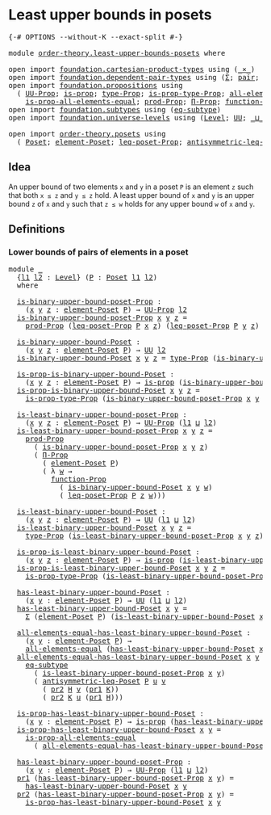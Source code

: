 # Least upper bounds in posets

<pre class="Agda"><a id="41" class="Symbol">{-#</a> <a id="45" class="Keyword">OPTIONS</a> <a id="53" class="Pragma">--without-K</a> <a id="65" class="Pragma">--exact-split</a> <a id="79" class="Symbol">#-}</a>

<a id="84" class="Keyword">module</a> <a id="91" href="order-theory.least-upper-bounds-posets.html" class="Module">order-theory.least-upper-bounds-posets</a> <a id="130" class="Keyword">where</a>

<a id="137" class="Keyword">open</a> <a id="142" class="Keyword">import</a> <a id="149" href="foundation.cartesian-product-types.html" class="Module">foundation.cartesian-product-types</a> <a id="184" class="Keyword">using</a> <a id="190" class="Symbol">(</a><a id="191" href="foundation-core.cartesian-product-types.html#577" class="Function Operator">_×_</a><a id="194" class="Symbol">)</a>
<a id="196" class="Keyword">open</a> <a id="201" class="Keyword">import</a> <a id="208" href="foundation.dependent-pair-types.html" class="Module">foundation.dependent-pair-types</a> <a id="240" class="Keyword">using</a> <a id="246" class="Symbol">(</a><a id="247" href="foundation-core.dependent-pair-types.html#502" class="Record">Σ</a><a id="248" class="Symbol">;</a> <a id="250" href="foundation-core.dependent-pair-types.html#575" class="InductiveConstructor">pair</a><a id="254" class="Symbol">;</a> <a id="256" href="foundation-core.dependent-pair-types.html#592" class="Field">pr1</a><a id="259" class="Symbol">;</a> <a id="261" href="foundation-core.dependent-pair-types.html#604" class="Field">pr2</a><a id="264" class="Symbol">)</a>
<a id="266" class="Keyword">open</a> <a id="271" class="Keyword">import</a> <a id="278" href="foundation.propositions.html" class="Module">foundation.propositions</a> <a id="302" class="Keyword">using</a>
  <a id="310" class="Symbol">(</a> <a id="312" href="foundation-core.propositions.html#1322" class="Function">UU-Prop</a><a id="319" class="Symbol">;</a> <a id="321" href="foundation-core.propositions.html#1246" class="Function">is-prop</a><a id="328" class="Symbol">;</a> <a id="330" href="foundation-core.propositions.html#1424" class="Function">type-Prop</a><a id="339" class="Symbol">;</a> <a id="341" href="foundation-core.propositions.html#1491" class="Function">is-prop-type-Prop</a><a id="358" class="Symbol">;</a> <a id="360" href="foundation-core.propositions.html#2135" class="Function">all-elements-equal</a><a id="378" class="Symbol">;</a>
    <a id="384" href="foundation-core.propositions.html#2335" class="Function">is-prop-all-elements-equal</a><a id="410" class="Symbol">;</a> <a id="412" href="foundation-core.propositions.html#5805" class="Function">prod-Prop</a><a id="421" class="Symbol">;</a> <a id="423" href="foundation.propositions.html#1941" class="Function">Π-Prop</a><a id="429" class="Symbol">;</a> <a id="431" href="foundation.propositions.html#3552" class="Function">function-Prop</a><a id="444" class="Symbol">)</a>
<a id="446" class="Keyword">open</a> <a id="451" class="Keyword">import</a> <a id="458" href="foundation.subtypes.html" class="Module">foundation.subtypes</a> <a id="478" class="Keyword">using</a> <a id="484" class="Symbol">(</a><a id="485" href="foundation-core.subtypes.html#3381" class="Function">eq-subtype</a><a id="495" class="Symbol">)</a>
<a id="497" class="Keyword">open</a> <a id="502" class="Keyword">import</a> <a id="509" href="foundation.universe-levels.html" class="Module">foundation.universe-levels</a> <a id="536" class="Keyword">using</a> <a id="542" class="Symbol">(</a><a id="543" href="Agda.Primitive.html#597" class="Postulate">Level</a><a id="548" class="Symbol">;</a> <a id="550" href="foundation-core.universe-levels.html#222" class="Primitive">UU</a><a id="552" class="Symbol">;</a> <a id="554" href="Agda.Primitive.html#810" class="Primitive Operator">_⊔_</a><a id="557" class="Symbol">)</a>

<a id="560" class="Keyword">open</a> <a id="565" class="Keyword">import</a> <a id="572" href="order-theory.posets.html" class="Module">order-theory.posets</a> <a id="592" class="Keyword">using</a>
  <a id="600" class="Symbol">(</a> <a id="602" href="order-theory.posets.html#731" class="Function">Poset</a><a id="607" class="Symbol">;</a> <a id="609" href="order-theory.posets.html#1145" class="Function">element-Poset</a><a id="622" class="Symbol">;</a> <a id="624" href="order-theory.posets.html#1194" class="Function">leq-poset-Prop</a><a id="638" class="Symbol">;</a> <a id="640" href="order-theory.posets.html#1983" class="Function">antisymmetric-leq-Poset</a><a id="663" class="Symbol">)</a>
</pre>
## Idea

An upper bound of two elements `x` and `y` in a poset `P` is an element `z` such that both `x ≤ z` and `y ≤ z` hold. A least upper bound of `x` and `y` is an upper bound `z` of `x` and `y` such that `z ≤ w` holds for any upper bound `w` of `x` and `y`.

## Definitions

### Lower bounds of pairs of elements in a poset

<pre class="Agda"><a id="1007" class="Keyword">module</a> <a id="1014" href="order-theory.least-upper-bounds-posets.html#1014" class="Module">_</a>
  <a id="1018" class="Symbol">{</a><a id="1019" href="order-theory.least-upper-bounds-posets.html#1019" class="Bound">l1</a> <a id="1022" href="order-theory.least-upper-bounds-posets.html#1022" class="Bound">l2</a> <a id="1025" class="Symbol">:</a> <a id="1027" href="Agda.Primitive.html#597" class="Postulate">Level</a><a id="1032" class="Symbol">}</a> <a id="1034" class="Symbol">(</a><a id="1035" href="order-theory.least-upper-bounds-posets.html#1035" class="Bound">P</a> <a id="1037" class="Symbol">:</a> <a id="1039" href="order-theory.posets.html#731" class="Function">Poset</a> <a id="1045" href="order-theory.least-upper-bounds-posets.html#1019" class="Bound">l1</a> <a id="1048" href="order-theory.least-upper-bounds-posets.html#1022" class="Bound">l2</a><a id="1050" class="Symbol">)</a>
  <a id="1054" class="Keyword">where</a>

  <a id="1063" href="order-theory.least-upper-bounds-posets.html#1063" class="Function">is-binary-upper-bound-poset-Prop</a> <a id="1096" class="Symbol">:</a>
    <a id="1102" class="Symbol">(</a><a id="1103" href="order-theory.least-upper-bounds-posets.html#1103" class="Bound">x</a> <a id="1105" href="order-theory.least-upper-bounds-posets.html#1105" class="Bound">y</a> <a id="1107" href="order-theory.least-upper-bounds-posets.html#1107" class="Bound">z</a> <a id="1109" class="Symbol">:</a> <a id="1111" href="order-theory.posets.html#1145" class="Function">element-Poset</a> <a id="1125" href="order-theory.least-upper-bounds-posets.html#1035" class="Bound">P</a><a id="1126" class="Symbol">)</a> <a id="1128" class="Symbol">→</a> <a id="1130" href="foundation-core.propositions.html#1322" class="Function">UU-Prop</a> <a id="1138" href="order-theory.least-upper-bounds-posets.html#1022" class="Bound">l2</a>
  <a id="1143" href="order-theory.least-upper-bounds-posets.html#1063" class="Function">is-binary-upper-bound-poset-Prop</a> <a id="1176" href="order-theory.least-upper-bounds-posets.html#1176" class="Bound">x</a> <a id="1178" href="order-theory.least-upper-bounds-posets.html#1178" class="Bound">y</a> <a id="1180" href="order-theory.least-upper-bounds-posets.html#1180" class="Bound">z</a> <a id="1182" class="Symbol">=</a>
    <a id="1188" href="foundation-core.propositions.html#5805" class="Function">prod-Prop</a> <a id="1198" class="Symbol">(</a><a id="1199" href="order-theory.posets.html#1194" class="Function">leq-poset-Prop</a> <a id="1214" href="order-theory.least-upper-bounds-posets.html#1035" class="Bound">P</a> <a id="1216" href="order-theory.least-upper-bounds-posets.html#1176" class="Bound">x</a> <a id="1218" href="order-theory.least-upper-bounds-posets.html#1180" class="Bound">z</a><a id="1219" class="Symbol">)</a> <a id="1221" class="Symbol">(</a><a id="1222" href="order-theory.posets.html#1194" class="Function">leq-poset-Prop</a> <a id="1237" href="order-theory.least-upper-bounds-posets.html#1035" class="Bound">P</a> <a id="1239" href="order-theory.least-upper-bounds-posets.html#1178" class="Bound">y</a> <a id="1241" href="order-theory.least-upper-bounds-posets.html#1180" class="Bound">z</a><a id="1242" class="Symbol">)</a>

  <a id="1247" href="order-theory.least-upper-bounds-posets.html#1247" class="Function">is-binary-upper-bound-Poset</a> <a id="1275" class="Symbol">:</a>
    <a id="1281" class="Symbol">(</a><a id="1282" href="order-theory.least-upper-bounds-posets.html#1282" class="Bound">x</a> <a id="1284" href="order-theory.least-upper-bounds-posets.html#1284" class="Bound">y</a> <a id="1286" href="order-theory.least-upper-bounds-posets.html#1286" class="Bound">z</a> <a id="1288" class="Symbol">:</a> <a id="1290" href="order-theory.posets.html#1145" class="Function">element-Poset</a> <a id="1304" href="order-theory.least-upper-bounds-posets.html#1035" class="Bound">P</a><a id="1305" class="Symbol">)</a> <a id="1307" class="Symbol">→</a> <a id="1309" href="foundation-core.universe-levels.html#222" class="Primitive">UU</a> <a id="1312" href="order-theory.least-upper-bounds-posets.html#1022" class="Bound">l2</a>
  <a id="1317" href="order-theory.least-upper-bounds-posets.html#1247" class="Function">is-binary-upper-bound-Poset</a> <a id="1345" href="order-theory.least-upper-bounds-posets.html#1345" class="Bound">x</a> <a id="1347" href="order-theory.least-upper-bounds-posets.html#1347" class="Bound">y</a> <a id="1349" href="order-theory.least-upper-bounds-posets.html#1349" class="Bound">z</a> <a id="1351" class="Symbol">=</a> <a id="1353" href="foundation-core.propositions.html#1424" class="Function">type-Prop</a> <a id="1363" class="Symbol">(</a><a id="1364" href="order-theory.least-upper-bounds-posets.html#1063" class="Function">is-binary-upper-bound-poset-Prop</a> <a id="1397" href="order-theory.least-upper-bounds-posets.html#1345" class="Bound">x</a> <a id="1399" href="order-theory.least-upper-bounds-posets.html#1347" class="Bound">y</a> <a id="1401" href="order-theory.least-upper-bounds-posets.html#1349" class="Bound">z</a><a id="1402" class="Symbol">)</a>

  <a id="1407" href="order-theory.least-upper-bounds-posets.html#1407" class="Function">is-prop-is-binary-upper-bound-Poset</a> <a id="1443" class="Symbol">:</a>
    <a id="1449" class="Symbol">(</a><a id="1450" href="order-theory.least-upper-bounds-posets.html#1450" class="Bound">x</a> <a id="1452" href="order-theory.least-upper-bounds-posets.html#1452" class="Bound">y</a> <a id="1454" href="order-theory.least-upper-bounds-posets.html#1454" class="Bound">z</a> <a id="1456" class="Symbol">:</a> <a id="1458" href="order-theory.posets.html#1145" class="Function">element-Poset</a> <a id="1472" href="order-theory.least-upper-bounds-posets.html#1035" class="Bound">P</a><a id="1473" class="Symbol">)</a> <a id="1475" class="Symbol">→</a> <a id="1477" href="foundation-core.propositions.html#1246" class="Function">is-prop</a> <a id="1485" class="Symbol">(</a><a id="1486" href="order-theory.least-upper-bounds-posets.html#1247" class="Function">is-binary-upper-bound-Poset</a> <a id="1514" href="order-theory.least-upper-bounds-posets.html#1450" class="Bound">x</a> <a id="1516" href="order-theory.least-upper-bounds-posets.html#1452" class="Bound">y</a> <a id="1518" href="order-theory.least-upper-bounds-posets.html#1454" class="Bound">z</a><a id="1519" class="Symbol">)</a>
  <a id="1523" href="order-theory.least-upper-bounds-posets.html#1407" class="Function">is-prop-is-binary-upper-bound-Poset</a> <a id="1559" href="order-theory.least-upper-bounds-posets.html#1559" class="Bound">x</a> <a id="1561" href="order-theory.least-upper-bounds-posets.html#1561" class="Bound">y</a> <a id="1563" href="order-theory.least-upper-bounds-posets.html#1563" class="Bound">z</a> <a id="1565" class="Symbol">=</a>
    <a id="1571" href="foundation-core.propositions.html#1491" class="Function">is-prop-type-Prop</a> <a id="1589" class="Symbol">(</a><a id="1590" href="order-theory.least-upper-bounds-posets.html#1063" class="Function">is-binary-upper-bound-poset-Prop</a> <a id="1623" href="order-theory.least-upper-bounds-posets.html#1559" class="Bound">x</a> <a id="1625" href="order-theory.least-upper-bounds-posets.html#1561" class="Bound">y</a> <a id="1627" href="order-theory.least-upper-bounds-posets.html#1563" class="Bound">z</a><a id="1628" class="Symbol">)</a>

  <a id="1633" href="order-theory.least-upper-bounds-posets.html#1633" class="Function">is-least-binary-upper-bound-poset-Prop</a> <a id="1672" class="Symbol">:</a>
    <a id="1678" class="Symbol">(</a><a id="1679" href="order-theory.least-upper-bounds-posets.html#1679" class="Bound">x</a> <a id="1681" href="order-theory.least-upper-bounds-posets.html#1681" class="Bound">y</a> <a id="1683" href="order-theory.least-upper-bounds-posets.html#1683" class="Bound">z</a> <a id="1685" class="Symbol">:</a> <a id="1687" href="order-theory.posets.html#1145" class="Function">element-Poset</a> <a id="1701" href="order-theory.least-upper-bounds-posets.html#1035" class="Bound">P</a><a id="1702" class="Symbol">)</a> <a id="1704" class="Symbol">→</a> <a id="1706" href="foundation-core.propositions.html#1322" class="Function">UU-Prop</a> <a id="1714" class="Symbol">(</a><a id="1715" href="order-theory.least-upper-bounds-posets.html#1019" class="Bound">l1</a> <a id="1718" href="Agda.Primitive.html#810" class="Primitive Operator">⊔</a> <a id="1720" href="order-theory.least-upper-bounds-posets.html#1022" class="Bound">l2</a><a id="1722" class="Symbol">)</a>
  <a id="1726" href="order-theory.least-upper-bounds-posets.html#1633" class="Function">is-least-binary-upper-bound-poset-Prop</a> <a id="1765" href="order-theory.least-upper-bounds-posets.html#1765" class="Bound">x</a> <a id="1767" href="order-theory.least-upper-bounds-posets.html#1767" class="Bound">y</a> <a id="1769" href="order-theory.least-upper-bounds-posets.html#1769" class="Bound">z</a> <a id="1771" class="Symbol">=</a>
    <a id="1777" href="foundation-core.propositions.html#5805" class="Function">prod-Prop</a>
      <a id="1793" class="Symbol">(</a> <a id="1795" href="order-theory.least-upper-bounds-posets.html#1063" class="Function">is-binary-upper-bound-poset-Prop</a> <a id="1828" href="order-theory.least-upper-bounds-posets.html#1765" class="Bound">x</a> <a id="1830" href="order-theory.least-upper-bounds-posets.html#1767" class="Bound">y</a> <a id="1832" href="order-theory.least-upper-bounds-posets.html#1769" class="Bound">z</a><a id="1833" class="Symbol">)</a>
      <a id="1841" class="Symbol">(</a> <a id="1843" href="foundation.propositions.html#1941" class="Function">Π-Prop</a>
        <a id="1858" class="Symbol">(</a> <a id="1860" href="order-theory.posets.html#1145" class="Function">element-Poset</a> <a id="1874" href="order-theory.least-upper-bounds-posets.html#1035" class="Bound">P</a><a id="1875" class="Symbol">)</a>
        <a id="1885" class="Symbol">(</a> <a id="1887" class="Symbol">λ</a> <a id="1889" href="order-theory.least-upper-bounds-posets.html#1889" class="Bound">w</a> <a id="1891" class="Symbol">→</a>
          <a id="1903" href="foundation.propositions.html#3552" class="Function">function-Prop</a>
            <a id="1929" class="Symbol">(</a> <a id="1931" href="order-theory.least-upper-bounds-posets.html#1247" class="Function">is-binary-upper-bound-Poset</a> <a id="1959" href="order-theory.least-upper-bounds-posets.html#1765" class="Bound">x</a> <a id="1961" href="order-theory.least-upper-bounds-posets.html#1767" class="Bound">y</a> <a id="1963" href="order-theory.least-upper-bounds-posets.html#1889" class="Bound">w</a><a id="1964" class="Symbol">)</a>
            <a id="1978" class="Symbol">(</a> <a id="1980" href="order-theory.posets.html#1194" class="Function">leq-poset-Prop</a> <a id="1995" href="order-theory.least-upper-bounds-posets.html#1035" class="Bound">P</a> <a id="1997" href="order-theory.least-upper-bounds-posets.html#1769" class="Bound">z</a> <a id="1999" href="order-theory.least-upper-bounds-posets.html#1889" class="Bound">w</a><a id="2000" class="Symbol">)))</a>

  <a id="2007" href="order-theory.least-upper-bounds-posets.html#2007" class="Function">is-least-binary-upper-bound-Poset</a> <a id="2041" class="Symbol">:</a>
    <a id="2047" class="Symbol">(</a><a id="2048" href="order-theory.least-upper-bounds-posets.html#2048" class="Bound">x</a> <a id="2050" href="order-theory.least-upper-bounds-posets.html#2050" class="Bound">y</a> <a id="2052" href="order-theory.least-upper-bounds-posets.html#2052" class="Bound">z</a> <a id="2054" class="Symbol">:</a> <a id="2056" href="order-theory.posets.html#1145" class="Function">element-Poset</a> <a id="2070" href="order-theory.least-upper-bounds-posets.html#1035" class="Bound">P</a><a id="2071" class="Symbol">)</a> <a id="2073" class="Symbol">→</a> <a id="2075" href="foundation-core.universe-levels.html#222" class="Primitive">UU</a> <a id="2078" class="Symbol">(</a><a id="2079" href="order-theory.least-upper-bounds-posets.html#1019" class="Bound">l1</a> <a id="2082" href="Agda.Primitive.html#810" class="Primitive Operator">⊔</a> <a id="2084" href="order-theory.least-upper-bounds-posets.html#1022" class="Bound">l2</a><a id="2086" class="Symbol">)</a>
  <a id="2090" href="order-theory.least-upper-bounds-posets.html#2007" class="Function">is-least-binary-upper-bound-Poset</a> <a id="2124" href="order-theory.least-upper-bounds-posets.html#2124" class="Bound">x</a> <a id="2126" href="order-theory.least-upper-bounds-posets.html#2126" class="Bound">y</a> <a id="2128" href="order-theory.least-upper-bounds-posets.html#2128" class="Bound">z</a> <a id="2130" class="Symbol">=</a>
    <a id="2136" href="foundation-core.propositions.html#1424" class="Function">type-Prop</a> <a id="2146" class="Symbol">(</a><a id="2147" href="order-theory.least-upper-bounds-posets.html#1633" class="Function">is-least-binary-upper-bound-poset-Prop</a> <a id="2186" href="order-theory.least-upper-bounds-posets.html#2124" class="Bound">x</a> <a id="2188" href="order-theory.least-upper-bounds-posets.html#2126" class="Bound">y</a> <a id="2190" href="order-theory.least-upper-bounds-posets.html#2128" class="Bound">z</a><a id="2191" class="Symbol">)</a>

  <a id="2196" href="order-theory.least-upper-bounds-posets.html#2196" class="Function">is-prop-is-least-binary-upper-bound-Poset</a> <a id="2238" class="Symbol">:</a>
    <a id="2244" class="Symbol">(</a><a id="2245" href="order-theory.least-upper-bounds-posets.html#2245" class="Bound">x</a> <a id="2247" href="order-theory.least-upper-bounds-posets.html#2247" class="Bound">y</a> <a id="2249" href="order-theory.least-upper-bounds-posets.html#2249" class="Bound">z</a> <a id="2251" class="Symbol">:</a> <a id="2253" href="order-theory.posets.html#1145" class="Function">element-Poset</a> <a id="2267" href="order-theory.least-upper-bounds-posets.html#1035" class="Bound">P</a><a id="2268" class="Symbol">)</a> <a id="2270" class="Symbol">→</a> <a id="2272" href="foundation-core.propositions.html#1246" class="Function">is-prop</a> <a id="2280" class="Symbol">(</a><a id="2281" href="order-theory.least-upper-bounds-posets.html#2007" class="Function">is-least-binary-upper-bound-Poset</a> <a id="2315" href="order-theory.least-upper-bounds-posets.html#2245" class="Bound">x</a> <a id="2317" href="order-theory.least-upper-bounds-posets.html#2247" class="Bound">y</a> <a id="2319" href="order-theory.least-upper-bounds-posets.html#2249" class="Bound">z</a><a id="2320" class="Symbol">)</a>
  <a id="2324" href="order-theory.least-upper-bounds-posets.html#2196" class="Function">is-prop-is-least-binary-upper-bound-Poset</a> <a id="2366" href="order-theory.least-upper-bounds-posets.html#2366" class="Bound">x</a> <a id="2368" href="order-theory.least-upper-bounds-posets.html#2368" class="Bound">y</a> <a id="2370" href="order-theory.least-upper-bounds-posets.html#2370" class="Bound">z</a> <a id="2372" class="Symbol">=</a>
    <a id="2378" href="foundation-core.propositions.html#1491" class="Function">is-prop-type-Prop</a> <a id="2396" class="Symbol">(</a><a id="2397" href="order-theory.least-upper-bounds-posets.html#1633" class="Function">is-least-binary-upper-bound-poset-Prop</a> <a id="2436" href="order-theory.least-upper-bounds-posets.html#2366" class="Bound">x</a> <a id="2438" href="order-theory.least-upper-bounds-posets.html#2368" class="Bound">y</a> <a id="2440" href="order-theory.least-upper-bounds-posets.html#2370" class="Bound">z</a><a id="2441" class="Symbol">)</a>

  <a id="2446" href="order-theory.least-upper-bounds-posets.html#2446" class="Function">has-least-binary-upper-bound-Poset</a> <a id="2481" class="Symbol">:</a>
    <a id="2487" class="Symbol">(</a><a id="2488" href="order-theory.least-upper-bounds-posets.html#2488" class="Bound">x</a> <a id="2490" href="order-theory.least-upper-bounds-posets.html#2490" class="Bound">y</a> <a id="2492" class="Symbol">:</a> <a id="2494" href="order-theory.posets.html#1145" class="Function">element-Poset</a> <a id="2508" href="order-theory.least-upper-bounds-posets.html#1035" class="Bound">P</a><a id="2509" class="Symbol">)</a> <a id="2511" class="Symbol">→</a> <a id="2513" href="foundation-core.universe-levels.html#222" class="Primitive">UU</a> <a id="2516" class="Symbol">(</a><a id="2517" href="order-theory.least-upper-bounds-posets.html#1019" class="Bound">l1</a> <a id="2520" href="Agda.Primitive.html#810" class="Primitive Operator">⊔</a> <a id="2522" href="order-theory.least-upper-bounds-posets.html#1022" class="Bound">l2</a><a id="2524" class="Symbol">)</a>
  <a id="2528" href="order-theory.least-upper-bounds-posets.html#2446" class="Function">has-least-binary-upper-bound-Poset</a> <a id="2563" href="order-theory.least-upper-bounds-posets.html#2563" class="Bound">x</a> <a id="2565" href="order-theory.least-upper-bounds-posets.html#2565" class="Bound">y</a> <a id="2567" class="Symbol">=</a>
    <a id="2573" href="foundation-core.dependent-pair-types.html#502" class="Record">Σ</a> <a id="2575" class="Symbol">(</a><a id="2576" href="order-theory.posets.html#1145" class="Function">element-Poset</a> <a id="2590" href="order-theory.least-upper-bounds-posets.html#1035" class="Bound">P</a><a id="2591" class="Symbol">)</a> <a id="2593" class="Symbol">(</a><a id="2594" href="order-theory.least-upper-bounds-posets.html#2007" class="Function">is-least-binary-upper-bound-Poset</a> <a id="2628" href="order-theory.least-upper-bounds-posets.html#2563" class="Bound">x</a> <a id="2630" href="order-theory.least-upper-bounds-posets.html#2565" class="Bound">y</a><a id="2631" class="Symbol">)</a>

  <a id="2636" href="order-theory.least-upper-bounds-posets.html#2636" class="Function">all-elements-equal-has-least-binary-upper-bound-Poset</a> <a id="2690" class="Symbol">:</a>
    <a id="2696" class="Symbol">(</a><a id="2697" href="order-theory.least-upper-bounds-posets.html#2697" class="Bound">x</a> <a id="2699" href="order-theory.least-upper-bounds-posets.html#2699" class="Bound">y</a> <a id="2701" class="Symbol">:</a> <a id="2703" href="order-theory.posets.html#1145" class="Function">element-Poset</a> <a id="2717" href="order-theory.least-upper-bounds-posets.html#1035" class="Bound">P</a><a id="2718" class="Symbol">)</a> <a id="2720" class="Symbol">→</a>
    <a id="2726" href="foundation-core.propositions.html#2135" class="Function">all-elements-equal</a> <a id="2745" class="Symbol">(</a><a id="2746" href="order-theory.least-upper-bounds-posets.html#2446" class="Function">has-least-binary-upper-bound-Poset</a> <a id="2781" href="order-theory.least-upper-bounds-posets.html#2697" class="Bound">x</a> <a id="2783" href="order-theory.least-upper-bounds-posets.html#2699" class="Bound">y</a><a id="2784" class="Symbol">)</a>
  <a id="2788" href="order-theory.least-upper-bounds-posets.html#2636" class="Function">all-elements-equal-has-least-binary-upper-bound-Poset</a> <a id="2842" href="order-theory.least-upper-bounds-posets.html#2842" class="Bound">x</a> <a id="2844" href="order-theory.least-upper-bounds-posets.html#2844" class="Bound">y</a> <a id="2846" class="Symbol">(</a><a id="2847" href="foundation-core.dependent-pair-types.html#575" class="InductiveConstructor">pair</a> <a id="2852" href="order-theory.least-upper-bounds-posets.html#2852" class="Bound">u</a> <a id="2854" href="order-theory.least-upper-bounds-posets.html#2854" class="Bound">H</a><a id="2855" class="Symbol">)</a> <a id="2857" class="Symbol">(</a><a id="2858" href="foundation-core.dependent-pair-types.html#575" class="InductiveConstructor">pair</a> <a id="2863" href="order-theory.least-upper-bounds-posets.html#2863" class="Bound">v</a> <a id="2865" href="order-theory.least-upper-bounds-posets.html#2865" class="Bound">K</a><a id="2866" class="Symbol">)</a> <a id="2868" class="Symbol">=</a>
    <a id="2874" href="foundation-core.subtypes.html#3381" class="Function">eq-subtype</a>
      <a id="2891" class="Symbol">(</a> <a id="2893" href="order-theory.least-upper-bounds-posets.html#1633" class="Function">is-least-binary-upper-bound-poset-Prop</a> <a id="2932" href="order-theory.least-upper-bounds-posets.html#2842" class="Bound">x</a> <a id="2934" href="order-theory.least-upper-bounds-posets.html#2844" class="Bound">y</a><a id="2935" class="Symbol">)</a>
      <a id="2943" class="Symbol">(</a> <a id="2945" href="order-theory.posets.html#1983" class="Function">antisymmetric-leq-Poset</a> <a id="2969" href="order-theory.least-upper-bounds-posets.html#1035" class="Bound">P</a> <a id="2971" href="order-theory.least-upper-bounds-posets.html#2852" class="Bound">u</a> <a id="2973" href="order-theory.least-upper-bounds-posets.html#2863" class="Bound">v</a>
        <a id="2983" class="Symbol">(</a> <a id="2985" href="foundation-core.dependent-pair-types.html#604" class="Field">pr2</a> <a id="2989" href="order-theory.least-upper-bounds-posets.html#2854" class="Bound">H</a> <a id="2991" href="order-theory.least-upper-bounds-posets.html#2863" class="Bound">v</a> <a id="2993" class="Symbol">(</a><a id="2994" href="foundation-core.dependent-pair-types.html#592" class="Field">pr1</a> <a id="2998" href="order-theory.least-upper-bounds-posets.html#2865" class="Bound">K</a><a id="2999" class="Symbol">))</a>
        <a id="3010" class="Symbol">(</a> <a id="3012" href="foundation-core.dependent-pair-types.html#604" class="Field">pr2</a> <a id="3016" href="order-theory.least-upper-bounds-posets.html#2865" class="Bound">K</a> <a id="3018" href="order-theory.least-upper-bounds-posets.html#2852" class="Bound">u</a> <a id="3020" class="Symbol">(</a><a id="3021" href="foundation-core.dependent-pair-types.html#592" class="Field">pr1</a> <a id="3025" href="order-theory.least-upper-bounds-posets.html#2854" class="Bound">H</a><a id="3026" class="Symbol">)))</a>

  <a id="3033" href="order-theory.least-upper-bounds-posets.html#3033" class="Function">is-prop-has-least-binary-upper-bound-Poset</a> <a id="3076" class="Symbol">:</a>
    <a id="3082" class="Symbol">(</a><a id="3083" href="order-theory.least-upper-bounds-posets.html#3083" class="Bound">x</a> <a id="3085" href="order-theory.least-upper-bounds-posets.html#3085" class="Bound">y</a> <a id="3087" class="Symbol">:</a> <a id="3089" href="order-theory.posets.html#1145" class="Function">element-Poset</a> <a id="3103" href="order-theory.least-upper-bounds-posets.html#1035" class="Bound">P</a><a id="3104" class="Symbol">)</a> <a id="3106" class="Symbol">→</a> <a id="3108" href="foundation-core.propositions.html#1246" class="Function">is-prop</a> <a id="3116" class="Symbol">(</a><a id="3117" href="order-theory.least-upper-bounds-posets.html#2446" class="Function">has-least-binary-upper-bound-Poset</a> <a id="3152" href="order-theory.least-upper-bounds-posets.html#3083" class="Bound">x</a> <a id="3154" href="order-theory.least-upper-bounds-posets.html#3085" class="Bound">y</a><a id="3155" class="Symbol">)</a>
  <a id="3159" href="order-theory.least-upper-bounds-posets.html#3033" class="Function">is-prop-has-least-binary-upper-bound-Poset</a> <a id="3202" href="order-theory.least-upper-bounds-posets.html#3202" class="Bound">x</a> <a id="3204" href="order-theory.least-upper-bounds-posets.html#3204" class="Bound">y</a> <a id="3206" class="Symbol">=</a>
    <a id="3212" href="foundation-core.propositions.html#2335" class="Function">is-prop-all-elements-equal</a>
      <a id="3245" class="Symbol">(</a> <a id="3247" href="order-theory.least-upper-bounds-posets.html#2636" class="Function">all-elements-equal-has-least-binary-upper-bound-Poset</a> <a id="3301" href="order-theory.least-upper-bounds-posets.html#3202" class="Bound">x</a> <a id="3303" href="order-theory.least-upper-bounds-posets.html#3204" class="Bound">y</a><a id="3304" class="Symbol">)</a>

  <a id="3309" href="order-theory.least-upper-bounds-posets.html#3309" class="Function">has-least-binary-upper-bound-poset-Prop</a> <a id="3349" class="Symbol">:</a>
    <a id="3355" class="Symbol">(</a><a id="3356" href="order-theory.least-upper-bounds-posets.html#3356" class="Bound">x</a> <a id="3358" href="order-theory.least-upper-bounds-posets.html#3358" class="Bound">y</a> <a id="3360" class="Symbol">:</a> <a id="3362" href="order-theory.posets.html#1145" class="Function">element-Poset</a> <a id="3376" href="order-theory.least-upper-bounds-posets.html#1035" class="Bound">P</a><a id="3377" class="Symbol">)</a> <a id="3379" class="Symbol">→</a> <a id="3381" href="foundation-core.propositions.html#1322" class="Function">UU-Prop</a> <a id="3389" class="Symbol">(</a><a id="3390" href="order-theory.least-upper-bounds-posets.html#1019" class="Bound">l1</a> <a id="3393" href="Agda.Primitive.html#810" class="Primitive Operator">⊔</a> <a id="3395" href="order-theory.least-upper-bounds-posets.html#1022" class="Bound">l2</a><a id="3397" class="Symbol">)</a>
  <a id="3401" href="foundation-core.dependent-pair-types.html#592" class="Field">pr1</a> <a id="3405" class="Symbol">(</a><a id="3406" href="order-theory.least-upper-bounds-posets.html#3309" class="Function">has-least-binary-upper-bound-poset-Prop</a> <a id="3446" href="order-theory.least-upper-bounds-posets.html#3446" class="Bound">x</a> <a id="3448" href="order-theory.least-upper-bounds-posets.html#3448" class="Bound">y</a><a id="3449" class="Symbol">)</a> <a id="3451" class="Symbol">=</a>
    <a id="3457" href="order-theory.least-upper-bounds-posets.html#2446" class="Function">has-least-binary-upper-bound-Poset</a> <a id="3492" href="order-theory.least-upper-bounds-posets.html#3446" class="Bound">x</a> <a id="3494" href="order-theory.least-upper-bounds-posets.html#3448" class="Bound">y</a>
  <a id="3498" href="foundation-core.dependent-pair-types.html#604" class="Field">pr2</a> <a id="3502" class="Symbol">(</a><a id="3503" href="order-theory.least-upper-bounds-posets.html#3309" class="Function">has-least-binary-upper-bound-poset-Prop</a> <a id="3543" href="order-theory.least-upper-bounds-posets.html#3543" class="Bound">x</a> <a id="3545" href="order-theory.least-upper-bounds-posets.html#3545" class="Bound">y</a><a id="3546" class="Symbol">)</a> <a id="3548" class="Symbol">=</a>
    <a id="3554" href="order-theory.least-upper-bounds-posets.html#3033" class="Function">is-prop-has-least-binary-upper-bound-Poset</a> <a id="3597" href="order-theory.least-upper-bounds-posets.html#3543" class="Bound">x</a> <a id="3599" href="order-theory.least-upper-bounds-posets.html#3545" class="Bound">y</a>
</pre>